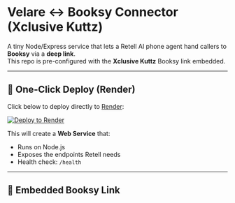 # Velare ↔ Booksy Connector (Xclusive Kuttz)

A tiny Node/Express service that lets a Retell AI phone agent hand callers to **Booksy** via a **deep link**.  
This repo is pre-configured with the **Xclusive Kuttz** Booksy link embedded.

---

## 🚀 One-Click Deploy (Render)

Click below to deploy directly to [Render](https://render.com):

[![Deploy to Render](https://render.com/images/deploy-to-render-button.svg)](https://render.com/deploy)

This will create a **Web Service** that:
- Runs on Node.js
- Exposes the endpoints Retell needs
- Health check: `/health`

---

## 🔗 Embedded Booksy Link
